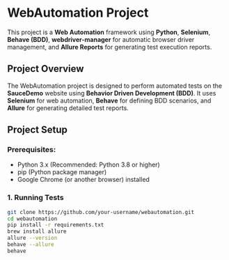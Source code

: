 # WebAutomation Project

This project is a **Web Automation** framework using **Python**, **Selenium**, **Behave (BDD)**, **webdriver-manager** for automatic browser driver management, and **Allure Reports** for generating test execution reports.

## Project Overview

The WebAutomation project is designed to perform automated tests on the **SauceDemo** website using **Behavior Driven Development (BDD)**. It uses **Selenium** for web automation, **Behave** for defining BDD scenarios, and **Allure** for generating detailed test reports.

## Project Setup

### Prerequisites:
- Python 3.x (Recommended: Python 3.8 or higher)
- pip (Python package manager)
- Google Chrome (or another browser) installed

### 1. Running Tests

```bash
git clone https://github.com/your-username/webautomation.git
cd webautomation
pip install -r requirements.txt
brew install allure
allure --version
behave --allure
behave


